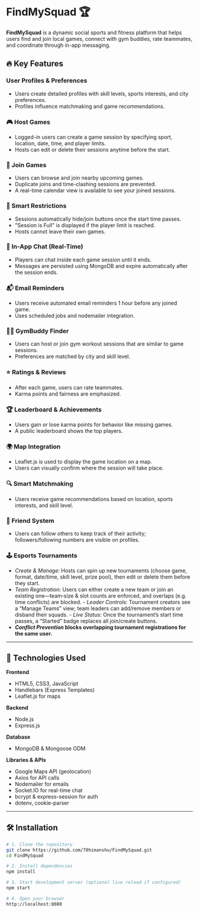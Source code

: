 # FindMySquad 🏆

**FindMySquad** is a dynamic social sports and fitness platform that helps users find and join local games, connect with gym buddies, rate teammates, and coordinate through in-app messaging.

## 🔥 Key Features

### User Profiles & Preferences
- Users create detailed profiles with skill levels, sports interests, and city preferences.
- Profiles influence matchmaking and game recommendations.

### 🎮 Host Games
- Logged-in users can create a game session by specifying sport, location, date, time, and player limits.
- Hosts can edit or delete their sessions anytime before the start.

### 👥 Join Games
- Users can browse and join nearby upcoming games.
- Duplicate joins and time-clashing sessions are prevented.
- A real-time calendar view is available to see your joined sessions.

### 🚫 Smart Restrictions
- Sessions automatically hide/join buttons once the start time passes.
- "Session is Full" is displayed if the player limit is reached.
- Hosts cannot leave their own games.

### 💬 In-App Chat (Real-Time)
- Players can chat inside each game session until it ends.
- Messages are persisted using MongoDB and expire automatically after the session ends.

### 📬 Email Reminders
- Users receive automated email reminders 1 hour before any joined game.
- Uses scheduled jobs and nodemailer integration.

### 🏋️‍♂️ GymBuddy Finder
- Users can host or join gym workout sessions that are similar to game sessions.
- Preferences are matched by city and skill level.

### ⭐ Ratings & Reviews
- After each game, users can rate teammates.
- Karma points and fairness are emphasized.

### 🏆 Leaderboard & Achievements
- Users gain or lose karma points for behavior like missing games.
- A public leaderboard shows the top players.

### 🌍 Map Integration
- Leaflet.js is used to display the game location on a map.
- Users can visually confirm where the session will take place.

### 🔍 Smart Matchmaking
- Users receive game recommendations based on location, sports interests, and skill level.

### 👫 Friend System
- Users can follow others to keep track of their activity; followers/following numbers are visible on profiles.

### 🕹️ Esports Tournaments
- ⁠*Create & Manage:* Hosts can spin up new tournaments (choose game, format, date/time, skill level, prize pool), then edit or delete them before they start.
-  ⁠*Team Registration:* Users can either create a new team or join an existing one—team‐size & slot counts are enforced, and overlaps (e.g. time conflicts) are blocked.
-⁠  ⁠*Leader Controls:* Tournament creators see a “Manage Teams” view; team leaders can add/remove members or disband their squads.
-⁠  ⁠*Live Status:* Once the tournament’s start time passes, a “Started” badge replaces all join/create buttons.
-  **⁠*Conflict Prevention* blocks overlapping tournament registrations for the same user.**

---

## 🚀 Technologies Used

**Frontend**
- HTML5, CSS3, JavaScript
- Handlebars (Express Templates)
- Leaflet.js for maps

**Backend**
- Node.js
- Express.js

**Database**
- MongoDB & Mongoose ODM

**Libraries & APIs**
- Google Maps API (geolocation)
- Axios for API calls
- Nodemailer for emails
- Socket.IO for real-time chat
- bcrypt & express-session for auth
- dotenv, cookie-parser

---

## 🛠️ Installation

```bash
# 1. Clone the repository
git clone https://github.com/78himanshu/FindMySquad.git
cd FindMySquad

# 2. Install dependencies
npm install

# 3. Start development server (optional live reload if configured)
npm start

# 4. Open your browser
http://localhost:8080
